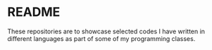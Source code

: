 # README

These repositories are to showcase selected codes I have written in different languages as part of some of my programming classes. 
